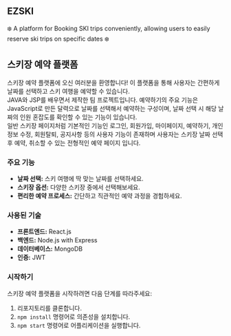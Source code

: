 ## EZSKI
❄️ A platform for Booking SKI trips conveniently, allowing users to easily reserve ski trips on specific dates ❄️  <br> 


## 스키장 예약 플랫폼

스키장 예약 플랫폼에 오신 여러분을 환영합니다! 이 플랫폼을 통해 사용자는 간편하게 날짜를 선택하고 스키 여행을 예약할 수 있습니다.<br> 
JAVA와 JSP를 배우면서 제작한 팀 프로젝트입니다. 예약하기의 주요 기능은 JavaScript로 만든 달력으로 날짜를 선택해서 예약하는 구성이며, 날짜 선택 시 해당 날짜의 인원 혼잡도를 확인할 수 있는 기능이 있습니다.<br> 
일반 스키장 페이지처럼 기본적인 기능인 로그인, 회원가입, 마이페이지, 예약하기, 개인정보 수정, 회원탈퇴, 공지사항 등의 사용자 기능이 존재하며 사용자는 스키장 날짜 선택 후 예약, 취소할 수 있는 전형적인 예약 페이지 입니다.<br> 


### 주요 기능

- **날짜 선택:** 스키 여행에 딱 맞는 날짜를 선택하세요.
- **스키장 옵션:** 다양한 스키장 중에서 선택해보세요.
- **편리한 예약 프로세스:** 간단하고 직관적인 예약 과정을 경험하세요.<br> 


### 사용된 기술

- **프론트엔드:** React.js
- **백엔드:** Node.js with Express
- **데이터베이스:** MongoDB
- **인증:** JWT<br> 

  
### 시작하기

스키장 예약 플랫폼을 시작하려면 다음 단계를 따라주세요:

1. 리포지토리를 클론합니다.
2. `npm install` 명령어로 의존성을 설치합니다.
3. `npm start` 명령어로 어플리케이션을 실행합니다.
